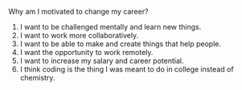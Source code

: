 Why am I motivated to change my career?
1. I want to be challenged mentally and learn new things.  
2. I want to work more collaboratively.
3. I want to be able to make and create things that help people.
4. I want the opportunity to work remotely.
5. I want to increase my salary and career potential.
6. I think coding is the thing I was meant to do in college instead of chemistry.
